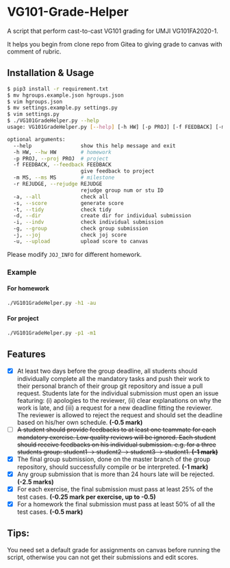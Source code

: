 # VG101-Grade-Helper

A script that perform cast-to-cast VG101 grading for UMJI VG101FA2020-1.

It helps you begin from clone repo from Gitea to giving grade to canvas with comment of rubric.

## Installation & Usage

```bash
$ pip3 install -r requirement.txt
$ mv hgroups.example.json hgroups.json
$ vim hgroups.json
$ mv settings.example.py settings.py
$ vim settings.py
$ ./VG101GradeHelper.py --help
usage: VG101GradeHelper.py [--help] [-h HW] [-p PROJ] [-f FEEDBACK] [-m MS] [-r REJUDGE] [-a] [-s] [-t] [-d] [-i] [-g] [-j] [-u]

optional arguments:
  --help                show this help message and exit
  -h HW, --hw HW        # homework
  -p PROJ, --proj PROJ  # project
  -f FEEDBACK, --feedback FEEDBACK
                        give feedback to project
  -m MS, --ms MS        # milestone
  -r REJUDGE, --rejudge REJUDGE
                        rejudge group num or stu ID
  -a, --all             check all
  -s, --score           generate score
  -t, --tidy            check tidy
  -d, --dir             create dir for individual submission
  -i, --indv            check individual submission
  -g, --group           check group submission
  -j, --joj             check joj score
  -u, --upload          upload score to canvas
```

Please modify `JOJ_INFO` for different homework.

### Example

#### For homework

```bash
./VG101GradeHelper.py -h1 -au
```

#### For project

```bash
./VG101GradeHelper.py -p1 -m1
```

## Features

- [x] At least two days before the group deadline, all students should individually complete all the mandatory tasks and push their work to their personal branch of their group git repository and issue a pull request. Students late for the individual submission must open an issue featuring: (i) apologies to the reviewer, (ii) clear explanations on why the work is late, and (iii) a request for a new deadline fitting the reviewer. The reviewer is allowed to reject the request and should set the deadline based on his/her own schedule. **(-0.5 mark)**
- [ ] ~~A student should provide feedbacks to at least one teammate for each mandatory exercise. Low quality reviews will be ignored. Each student should receive feedbacks on his individual submission. e.g. for a three students group: student1 → student2 → student3 → student1. **(-1 mark)**~~
- [x] The final group submission, done on the master branch of the group repository, should successfully compile or be interpreted. **(-1 mark)**
- [x] Any group submission that is more than 24 hours late will be rejected. **(-2.5 marks)**
- [x] For each exercise, the final submission must pass at least 25% of the test cases. **(-0.25 mark per exercise, up to -0.5)**
- [x] For a homework the final submission must pass at least 50% of all the test cases. **(-0.5 mark)**

## Tips:

You need set a default grade for assignments on canvas before running the script, otherwise you can not get their submissions and edit scores.

